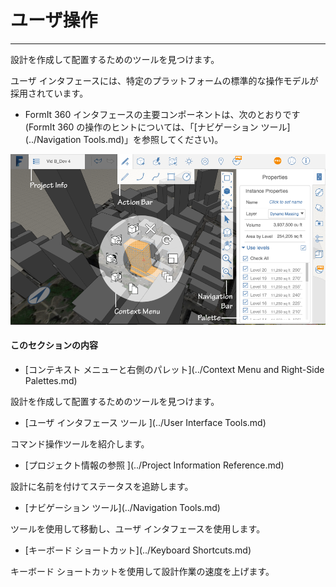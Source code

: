 

# ユーザ操作

---

設計を作成して配置するためのツールを見つけます。

ユーザ インタフェースには、特定のプラットフォームの標準的な操作モデルが採用されています。

* FormIt 360 インタフェースの主要コンポーネントは、次のとおりです(FormIt 360 の操作のヒントについては、「[ナビゲーション ツール](../Navigation Tools.md)」を参照してください)。

![](Images/GUID-8E20A1F0-773E-4AAC-A31E-B37BF8314086-low.png)

#### このセクションの内容

* [コンテキスト メニューと右側のパレット](../Context Menu and Right-Side Palettes.md)

設計を作成して配置するためのツールを見つけます。

* [ユーザ インタフェース ツール ](../User Interface Tools.md)

コマンド操作ツールを紹介します。

* [プロジェクト情報の参照 ](../Project Information Reference.md)

設計に名前を付けてステータスを追跡します。

* [ナビゲーション ツール](../Navigation Tools.md)

ツールを使用して移動し、ユーザ インタフェースを使用します。

* [キーボード ショートカット](../Keyboard Shortcuts.md)

キーボード ショートカットを使用して設計作業の速度を上げます。

